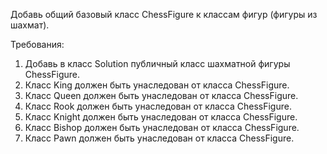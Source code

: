 
Добавь общий базовый класс ChessFigure к классам фигур (фигуры из шахмат).


Требования:
1.	Добавь в класс Solution публичный класс шахматной фигуры ChessFigure.
2.	Класс King должен быть унаследован от класса ChessFigure.
3.	Класс Queen должен быть унаследован от класса ChessFigure.
4.	Класс Rook должен быть унаследован от класса ChessFigure.
5.	Класс Knight должен быть унаследован от класса ChessFigure.
6.	Класс Bishop должен быть унаследован от класса ChessFigure.
7.	Класс Pawn должен быть унаследован от класса ChessFigure.


